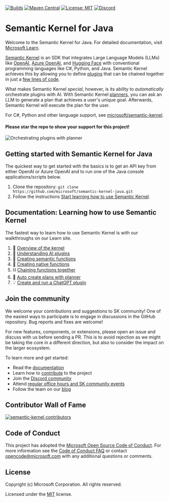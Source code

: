 [![Builds](https://github.com/microsoft/semantic-kernel-java/actions/workflows/java-build.yml/badge.svg?branch=main)](https://github.com/microsoft/semantic-kernel-java/actions/workflows/java-build.yml)
[![Maven Central](https://maven-badges.herokuapp.com/maven-central/com.microsoft.semantic-kernel/semantickernel-api/badge.svg)](https://maven-badges.herokuapp.com/maven-central/com.microsoft.semantic-kernel/semantickernel-api)
[![License: MIT](https://img.shields.io/github/license/microsoft/semantic-kernel)](https://github.com/microsoft/semantic-kernel-java/blob/main/LICENSE)
[![Discord](https://img.shields.io/discord/1063152441819942922?label=Discord&logo=discord&logoColor=white&color=d82679)](https://aka.ms/SKDiscord)

# Semantic Kernel for Java

Welcome to the Semantic Kernel for Java. For detailed documentation, visit [Microsoft Learn](https://learn.microsoft.com/en-us/semantic-kernel/overview/?tabs=Java&pivots=programming-language-java).

[Semantic Kernel](https://learn.microsoft.com/en-us/semantic-kernel/overview/) is an SDK that integrates Large Language Models (LLMs) like [OpenAI](https://platform.openai.com/docs/introduction), [Azure OpenAI](https://azure.microsoft.com/en-us/products/ai-services/openai-service), and [Hugging Face](https://huggingface.co/)
with conventional programming languages like C#, Python, and Java. Semantic Kernel achieves this by allowing you to define [plugins](https://learn.microsoft.com/en-us/semantic-kernel/ai-orchestration/plugins??tabs=Java&pivots=programming-language-java) that can be chained together in just a [few lines of code](https://learn.microsoft.com/en-us/semantic-kernel/ai-orchestration/chaining-functions?tabs=Java&pivots=programming-language-java#using-the-runasync-method-to-simplify-your-code).

What makes Semantic Kernel _special_, however, is its ability to _automatically_ orchestrate plugins with AI. With Semantic Kernel [planners](https://learn.microsoft.com/en-us/semantic-kernel/ai-orchestration/planner?tabs=Java&pivots=programming-language-java), you can ask an LLM to generate a plan that achieves a user's unique goal. Afterwards, Semantic Kernel will execute the plan for the user.

For C#, Python and other language support, see [microsoft/semantic-kernel](https://github.com/microsoft/semantic-kernel).

#### Please star the repo to show your support for this project!

![Orchestrating plugins with planner](https://learn.microsoft.com/en-us/semantic-kernel/media/kernel-infographic.png)

## Getting started with Semantic Kernel for Java

The quickest way to get started with the basics is to get an API key from either OpenAI or Azure OpenAI and to run one of the Java console applications/scripts below.

1. Clone the repository: `git clone https://github.com/microsoft/semantic-kernel-java.git`
2. Follow the instructions [Start learning how to use Semantic Kernel](https://learn.microsoft.com/en-us/semantic-kernel/get-started/quick-start-guide?tabs=Java&pivots=programming-language-java).

## Documentation: Learning how to use Semantic Kernel

The fastest way to learn how to use Semantic Kernel is with our walkthroughs
on our Learn site.

1. 📖 [Overview of the kernel](https://learn.microsoft.com/en-us/semantic-kernel/ai-orchestration/?tabs=Java&pivots=programming-language-java)
1. 🔌 [Understanding AI plugins](https://learn.microsoft.com/en-us/semantic-kernel/ai-orchestration/plugins?tabs=Java&pivots=programming-language-java)
1. 👄 [Creating semantic functions](https://learn.microsoft.com/en-us/semantic-kernel/ai-orchestration/semantic-functions?tabs=Java&pivots=programming-language-java)
1. 💽 [Creating native functions](https://learn.microsoft.com/en-us/semantic-kernel/ai-orchestration/native-functions?tabs=Java&pivots=programming-language-java)
1. ⛓️ [Chaining functions together](https://learn.microsoft.com/en-us/semantic-kernel/ai-orchestration/chaining-functions?tabs=Java&pivots=programming-language-java)
1. 🤖 [Auto create plans with planner](https://learn.microsoft.com/en-us/semantic-kernel/ai-orchestration/planner?tabs=Java&pivots=programming-language-java)
1. 💡 [Create and run a ChatGPT plugin](https://learn.microsoft.com/en-us/semantic-kernel/ai-orchestration/chatgpt-plugins?tabs=Java&pivots=programming-language-java)

## Join the community

We welcome your contributions and suggestions to SK community! One of the easiest
ways to participate is to engage in discussions in the GitHub repository.
Bug reports and fixes are welcome!

For new features, components, or extensions, please open an issue and discuss with
us before sending a PR. This is to avoid rejection as we might be taking the core
in a different direction, but also to consider the impact on the larger ecosystem.

To learn more and get started:

- Read the [documentation](https://learn.microsoft.com/en-us/semantic-kernel/overview/?tabs=Java&pivots=programming-language-java)
- Learn how to [contribute](https://learn.microsoft.com/en-us/semantic-kernel/get-started/contributing?tabs=Java&pivots=programming-language-java) to the project
- Join the [Discord community](https://aka.ms/SKDiscord)
- Attend [regular office hours and SK community events](COMMUNITY.md)
- Follow the team on our [blog](https://aka.ms/sk/blog)

## Contributor Wall of Fame

[![semantic-kernel contributors](https://contrib.rocks/image?repo=microsoft/semantic-kernel-java)](https://github.com/microsoft/semantic-kernel-java/graphs/contributors)

## Code of Conduct

This project has adopted the
[Microsoft Open Source Code of Conduct](https://opensource.microsoft.com/codeofconduct/).
For more information see the
[Code of Conduct FAQ](https://opensource.microsoft.com/codeofconduct/faq/)
or contact [opencode@microsoft.com](mailto:opencode@microsoft.com)
with any additional questions or comments.

## License

Copyright (c) Microsoft Corporation. All rights reserved.

Licensed under the [MIT](LICENSE) license.
